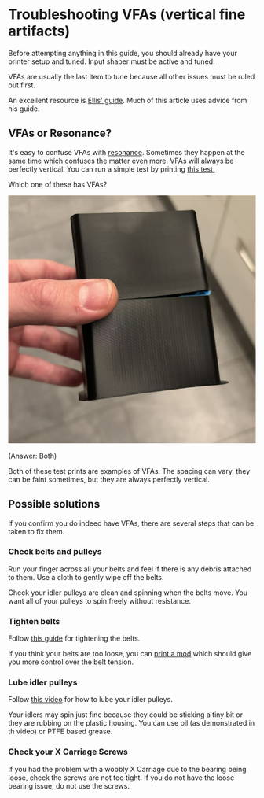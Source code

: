 # Troubleshooting VFAs (vertical fine artifacts)

Before attempting anything in this guide, you should already have your printer setup and tuned. Input shaper must be active and tuned. 

VFAs are usually the last item to tune because all other issues must be ruled out first.

An excellent resource is [Ellis' guide](https://ellis3dp.com/Print-Tuning-Guide/articles/troubleshooting/vfas.html). Much of this article uses advice from his guide.


## VFAs or Resonance?

It's easy to confuse VFAs with [resonance](https://www.klipper3d.org/Resonance_Compensation.html). Sometimes they happen at the same time which confuses the matter even more. VFAs will always be perfectly vertical. You can run a simple test by printing [this test.](VFA_TEST.3mf)

Which one of these has VFAs?

![alt text](vfa1.jpg)

(Answer: Both)

Both of these test prints are examples of VFAs. The spacing can vary, they can be faint sometimes, but they are always perfectly vertical.

## Possible solutions

If you confirm you do indeed have VFAs, there are several steps that can be taken to fix them.

### Check belts and pulleys 

Run your finger across all your belts and feel if there is any debris attached to them. Use a cloth to gently wipe off the belts.

Check your idler pulleys are clean and spinning when the belts move. You want all of your pulleys to spin freely without resistance. 

### Tighten belts

Follow [this guide](https://wiki.qidi3d.com/en/Plus4/Maintenance/Adjustment-belt) for tightening the belts. 

If you think your belts are too loose, you can [print a mod](https://www.printables.com/model/1044712-qidi-plus4-belt-tensioners/comments/2134355) which should give you more control over the belt tension. 


### Lube idler pulleys

Follow [this video](https://drive.google.com/file/d/1_KHpMQJNxle0u21L5dIt-LYLbkvVnGiD/view) for how to lube your idler pulleys. 

Your idlers may spin just fine because they could be sticking a tiny bit or they are rubbing on the plastic housing. You can use oil (as demonstrated in th video) or PTFE based grease. 

### Check your X Carriage Screws

If you had the problem with a wobbly X Carriage due to the bearing being loose, check the screws are not too tight. If you do not have the loose bearing issue, do not use the screws. 


